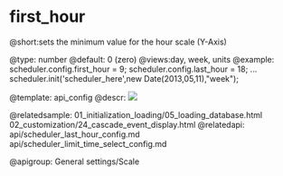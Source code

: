 first_hour
=============

@short:sets the minimum value for the hour scale (Y-Axis)
	

@type: number
@default: 0 (zero)
@views:day, week, units
@example:
scheduler.config.first_hour = 9;
scheduler.config.last_hour = 18;
...
scheduler.init('scheduler_here',new Date(2013,05,11),"week");

@template:	api_config
@descr:
<img src="api/day_view_properties.png"/>

@relatedsample:
	01_initialization_loading/05_loading_database.html
    02_customization/24_cascade_event_display.html
@relatedapi:
	api/scheduler_last_hour_config.md
    api/scheduler_limit_time_select_config.md
    
@apigroup: General settings/Scale
